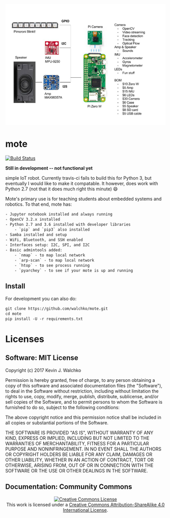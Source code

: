 ![](docs/Markdown/pics/mote.jpg)

# mote

[![Build Status](https://travis-ci.org/walchko/mote.svg?branch=master)](https://travis-ci.org/walchko/mote)

**Still in development -- not functional yet**

simple IoT robot. Currently travis-ci fails to build this for Python 3, but
eventually I would like to make it compatable. It however, does work with
Python 2.7 (not that it does much right this minute) :smile:

Mote's primary use is for teaching students about embedded systems and robotics.
To that end, mote has:

	- Jupyter notebook installed and always running
	- OpenCV 3.2.x installed
	- Python 2.7 and 3.6 installed with developer libraries
		- `pip` and `pip3` also installed
	- Samba installed and setup
	- WiFi, Bluetooth, and SSH enabled
	- Interfaces setup: I2C, SPI, and I2C
	- Basic admintools added:
		- `nmap` - to map local network
		- `arp-scan` - to map local network
		- `htop` - to see process running
		- `pyarchey` - to see if your mote is up and running

## Install

For development you can also do:

    git clone https://github.com/walchko/mote.git
    cd mote
    pip install -U -r requirements.txt

# Licenses

## Software: MIT License

Copyright (c) 2017 Kevin J. Walchko

Permission is hereby granted, free of charge, to any person obtaining a copy of
this software and associated documentation files (the "Software"), to deal in
the Software without restriction, including without limitation the rights to
use, copy, modify, merge, publish, distribute, sublicense, and/or sell copies
of the Software, and to permit persons to whom the Software is furnished to do
so, subject to the following conditions:

The above copyright notice and this permission notice shall be included in all
copies or substantial portions of the Software.

THE SOFTWARE IS PROVIDED "AS IS", WITHOUT WARRANTY OF ANY KIND, EXPRESS OR
IMPLIED, INCLUDING BUT NOT LIMITED TO THE WARRANTIES OF MERCHANTABILITY, FITNESS
FOR A PARTICULAR PURPOSE AND NONINFRINGEMENT. IN NO EVENT SHALL THE AUTHORS OR
COPYRIGHT HOLDERS BE LIABLE FOR ANY CLAIM, DAMAGES OR OTHER LIABILITY, WHETHER
IN AN ACTION OF CONTRACT, TORT OR OTHERWISE, ARISING FROM, OUT OF OR IN
CONNECTION WITH THE SOFTWARE OR THE USE OR OTHER DEALINGS IN THE SOFTWARE.

## Documentation: Community Commons

<p align="center">
	<a rel="license" href="http://creativecommons.org/licenses/by-sa/4.0/">
		<img alt="Creative Commons License"  src="https://i.creativecommons.org/l/by-sa/4.0/88x31.png" />
	</a>
	<br />This work is licensed under a <a rel="license" href="http://creativecommons.org/licenses/by-sa/4.0/">Creative Commons Attribution-ShareAlike 4.0 International License</a>.
</p>
